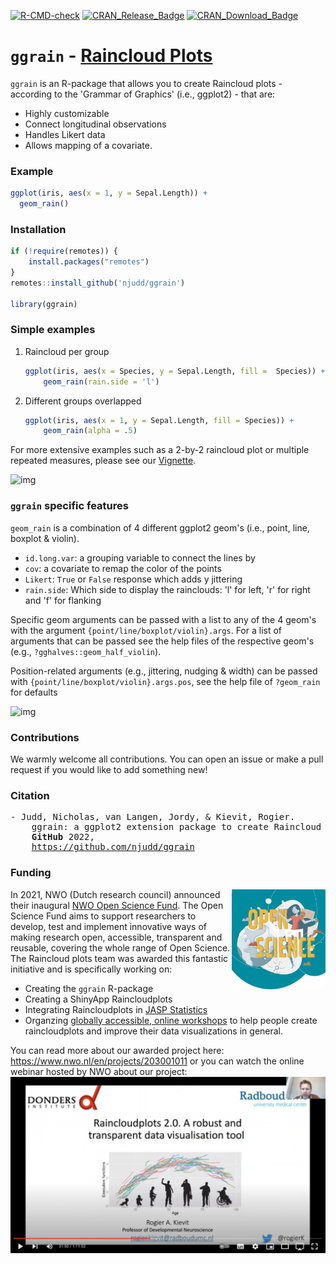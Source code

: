 [![R-CMD-check](https://github.com/njudd/ggrain/actions/workflows/R-CMD-check.yaml/badge.svg)](https://github.com/njudd/ggrain/actions/workflows/R-CMD-check.yaml)
[![CRAN_Release_Badge](http://www.r-pkg.org/badges/version-ago/ggrain)](https://CRAN.R-project.org/package=ggrain)
[![CRAN_Download_Badge](http://cranlogs.r-pkg.org/badges/grand-total/ggrain)](https://CRAN.R-project.org/package=ggrain)
<!---[![License: ]()](https://github.com/njudd/ggrain/LICENSE)--->

# `ggrain` - [Raincloud Plots](https://wellcomeopenresearch.org/articles/4-63/v2)

`ggrain` is an R-package that allows you to create Raincloud plots - according to the 'Grammar of Graphics' (i.e., ggplot2) - that are: 

- Highly customizable
- Connect longitudinal observations
- Handles Likert data
- Allows mapping of a covariate.
	
### Example 

```r
ggplot(iris, aes(x = 1, y = Sepal.Length)) +
  geom_rain()
```

### Installation

```r
if (!require(remotes)) {
    install.packages("remotes")
}
remotes::install_github('njudd/ggrain')

library(ggrain)
```

###  Simple examples

1.  Raincloud per group

	```r
	ggplot(iris, aes(x = Species, y = Sepal.Length, fill = 	Species)) +
		geom_rain(rain.side = 'l')
	```

2.  Different groups overlapped

	```r
	ggplot(iris, aes(x = 1, y = Sepal.Length, fill = Species)) +
		geom_rain(alpha = .5)
	```

For more extensive examples such as a 2-by-2 raincloud plot or multiple repeated measures, please see our [Vignette](https://www.njudd.com/raincloud-ggrain/).

![img](https://raw.githubusercontent.com/njudd/ggrain/main/inst/git_pics/basic_rain.png)


### `ggrain` specific features

`geom_rain` is a combination of 4 different ggplot2 geom's (i.e., point, line, boxplot & violin).

- `id.long.var`: a grouping variable to connect the lines by
- `cov`: a covariate to remap the color of the points
- `Likert`: `True` or `False` response which adds y jittering
- `rain.side`: Which side to display the rainclouds: 'l' for left, 'r' for right and 'f' for flanking

Specific geom arguments can be passed with a list to any of the 4 geom's with the argument `{point/line/boxplot/violin}.args`. For a list of arguments that can be passed see the help files of the respective geom's (e.g., `?gghalves::geom_half_violin`).

Position-related arguments (e.g., jittering, nudging & width) can be passed with `{point/line/boxplot/violin}.args.pos`, see the help file of `?geom_rain` for defaults

![img](https://raw.githubusercontent.com/njudd/ggrain/main/inst/git_pics/time_group_cov.png)

### Contributions

We warmly welcome all contributions. 
You can open an issue or make a pull request if you would like to add something new!


### Citation

<pre>
- Judd, Nicholas, van Langen, Jordy, & Kievit, Rogier.
    ggrain: a ggplot2 extension package to create Raincloud Plots in R
    <b>GitHub</b> 2022, 
    <a href="https://github.com/njudd/ggrain">https://github.com/njudd/ggrain</a>
</pre>

### Funding
<img src="https://github.com/jorvlan/raincloudplots-workshops/blob/main/other/nwo_openscience.jpg" width="150" height="160" align="right"/>

In 2021, NWO (Dutch research council) announced their inaugural [NWO Open Science Fund](https://www.nwo.nl/en/researchprogrammes/open-science/open-science-fund). The Open Science Fund aims to support researchers to develop, test and implement innovative ways of making research open, accessible, transparent and reusable, covering the whole range of Open Science. The Raincloud plots team was awarded this fantastic initiative and is specifically working on:

- Creating the `ggrain` R-package
- Creating a ShinyApp Raincloudplots
- Integrating Raincloudplots in [JASP Statistics](https://jasp-stats.org)
- Organzing [globally accessible, online workshops](https://github.com/jorvlan/raincloudplots-workshops) to help people create raincloudplots and improve their data visualizations in general.

You can read more about our awarded project here: https://www.nwo.nl/en/projects/203001011 or you can watch the online webinar hosted by NWO about our project: [![Webinar Open Science series S1E2: Open tools for data enrichment and visualization](https://github.com/jorvlan/raincloudplots-workshops/blob/main/other/raincloudplots_NWO_webinar.png)](https://youtu.be/Kvcyh_9KSbw?t=1910 "Webinar Open Science series S1E2: Open tools for data enrichment and visualization")


